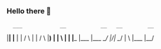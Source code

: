### Hello there 👋


      ___            __           __   __        __
|__| |__  |    |    /  \    |  | /  \ |__) |    |  \ 
|  | |___ |___ |___ \__/    |/\| \__/ |  \ |___ |__/ 
                                                    
